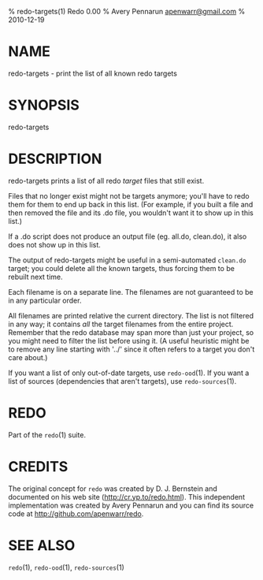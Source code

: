 % redo-targets(1) Redo 0.00
% Avery Pennarun <apenwarr@gmail.com>
% 2010-12-19

# NAME

redo-targets - print the list of all known redo targets

# SYNOPSIS

redo-targets


# DESCRIPTION

redo-targets prints a list of all redo *target* files that
still exist.

Files that no longer exist might not be targets anymore;
you'll have to redo them for them to end up back in this
list.  (For example, if you built a file and then removed
the file and its .do file, you wouldn't want it to show up
in this list.)

If a .do script does not produce an output file (eg.
all.do, clean.do), it also does not show up in this list.

The output of redo-targets might be useful in a
semi-automated `clean.do` target; you could delete all the
known targets, thus forcing them to be rebuilt next time.

Each filename is on a separate line.  The filenames are not
guaranteed to be in any particular order.

All filenames are printed relative the current directory.
The list is not filtered in any way; it contains *all* the
target filenames from the entire project.  Remember that
the redo database may span more than just your project, so
you might need to filter the list before using it.  (A
useful heuristic might be to remove any line starting with
'../' since it often refers to a target you don't care
about.)

If you want a list of only out-of-date targets, use
`redo-ood`(1).  If you want a list of sources (dependencies
that aren't targets), use `redo-sources`(1).


# REDO

Part of the `redo`(1) suite.
    
# CREDITS

The original concept for `redo` was created by D. J.
Bernstein and documented on his web site
(http://cr.yp.to/redo.html).  This independent implementation
was created by Avery Pennarun and you can find its source
code at http://github.com/apenwarr/redo.


# SEE ALSO

`redo`(1), `redo-ood`(1), `redo-sources`(1)
